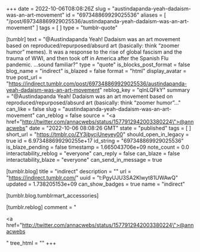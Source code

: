 +++
date = 2022-10-06T08:08:26Z
slug = "austindapanda-yeah-dadaism-was-an-art-movement"
id = "697348869929025536"
aliases = [ "/post/697348869929025536/austindapanda-yeah-dadaism-was-an-art-movement" ]
tags = [ ]
type = "tumblr-quote"

[tumblr]
text = "@Austindapanda Yeah! Dadaism was an art movement based on reproduced/repurposed/absurd art (basically: think “zoomer humor” memes). It was a response to the rise of global fascism and the trauma of WWI, and then took off in America after the Spanish Flu pandemic. …sound familiar?"
type = "quote"
is_blocks_post_format = false
blog_name = "indirect"
is_blazed = false
format = "html"
display_avatar = true
post_url = "https://indirect.tumblr.com/post/697348869929025536/austindapanda-yeah-dadaism-was-an-art-movement"
reblog_key = "qlnLQFkY"
summary = "@Austindapanda Yeah! Dadaism was an art movement based on reproduced/repurposed/absurd art (basically: think “zoomer humor”..."
can_like = false
slug = "austindapanda-yeah-dadaism-was-an-art-movement"
can_reblog = false
source = "<a href=\"http://twitter.com/annacwebs/status/1577912942003380224\">@annacwebs</a>"
date = "2022-10-06 08:08:26 GMT"
state = "published"
tags = [ ]
short_url = "https://tmblr.co/ZY3jbycjUneyey00"
should_open_in_legacy = true
id = 6.973488699290255e+17
id_string = "697348869929025536"
is_blaze_pending = false
timestamp = 1.665043706e+09
note_count = 0.0
interactability_reblog = "everyone"
can_reply = false
can_blaze = false
interactability_blaze = "everyone"
can_send_in_message = true

[tumblr.blog]
title = "indirect"
description = ""
url = "https://indirect.tumblr.com/"
uuid = "t:PgyUJU3SA2Klwyt81UWAwQ"
updated = 1.738205153e+09
can_show_badges = true
name = "indirect"

[tumblr.blog.tumblrmart_accessories]

[tumblr.reblog]
comment = "<p><a href=\"http://twitter.com/annacwebs/status/1577912942003380224\">@annacwebs</a></p>"
tree_html = ""
+++
